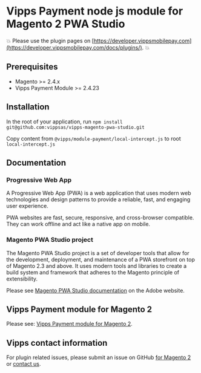 <!-- START_METADATA
---
title: Vipps Payment node js module for Magento 2 PWA Studio
sidebar_label: Introduction
sidebar_position: 1
hide_table_of_contents: true
pagination_next: null
pagination_prev: null
---
END_METADATA -->


# Vipps Payment node js module for Magento 2 PWA Studio


<!-- START_COMMENT -->
💥 Please use the plugin pages on [https://developer.vippsmobilepay.com](https://developer.vippsmobilepay.com/docs/plugins/). 💥
<!-- END_COMMENT -->

## Prerequisites

* Magento >= 2.4.x
* Vipps Payment Module >= 2.4.23

## Installation

In the root of your application, run `npm install git@github.com:vippsas/vipps-magento-pwa-studio.git`

Copy content from `@vipps/module-payment/local-intercept.js` to root `local-intercept.js`

## Documentation

### Progressive Web App

A Progressive Web App (PWA) is a web application that uses modern web technologies and design patterns to provide a reliable, fast, and engaging user experience.

PWA websites are fast, secure, responsive, and cross-browser compatible. They can work offline and act like a native app on mobile.

### Magento PWA Studio project

The Magento PWA Studio project is a set of developer tools that allow for the development, deployment, and maintenance of a PWA storefront on top of Magento 2.3 and above. It uses modern tools and libraries to create a build system and framework that adheres to the Magento principle of extensibility.

Please see [Magento PWA Studio documentation](https://developer.adobe.com/commerce/pwa-studio/) on the Adobe website.

## Vipps Payment module for Magento 2

Please see: [Vipps Payment module for Magento 2](https://developer.vippsmobilepay.com/docs/plugins-ext/magento/).

## Vipps contact information

For plugin related issues, please submit an issue on GitHub [for Magento 2](https://github.com/vippsas/vipps-magento-pwa-studio)
or [contact us](https://developer.vippsmobilepay.com/docs/contact/).
